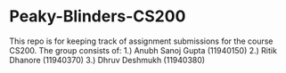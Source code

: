 # Peaky-Blinders-CS200
This repo is for keeping track of assignment submissions for the course CS200.
The group consists of:
1.) Anubh Sanoj Gupta (11940150)
2.) Ritik Dhanore (11940370)
3.) Dhruv Deshmukh (11940380)
